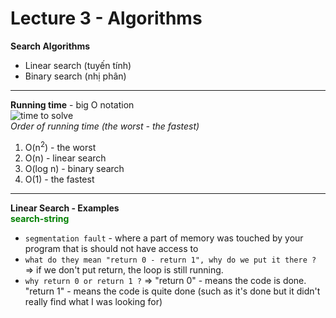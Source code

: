 # Lecture 3 - Algorithms
**Search Algorithms**
- Linear search (tuyến tính)
- Binary search (nhị phân)

---
**Running time** - big O notation \
![time to solve](https://cs50.harvard.edu/x/2023/notes/3/cs50Week3Slide042.png) \
*Order of running time (the worst - the fastest)*
1. O(n<sup>2</sup>) - the worst
2. O(n) - linear search 
3. O(log n) - binary search
4. O(1) - the fastest 
---
**Linear Search - Examples** \
<font color="green">**search-string**</font>
- `segmentation fault` - where a part of memory was touched by your program that is should not have access to
- `what do they mean "return 0 - return 1", why do we put it there ?` => if we don't put return, the loop is still running.
- `why return 0 or return 1 ?` => "return 0" - means the code is done. "return 1" - means the code is quite done (such as it's done but it didn't really find what I was looking for)